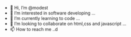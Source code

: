 - 👋 Hi, I’m @modest
- 👀 I’m interested in software developing ...
- 🌱 I’m currently learning to code ...
- 💞️ I’m looking to collaborate on html,css and javascript ...
- 📫 How to reach me ..d

<!---
modesttek/modesttek is a ✨ special ✨ repository because its `README.md` (this file) appears on your GitHub profile.
You can click the Preview link to take a look at your changes.
--->
